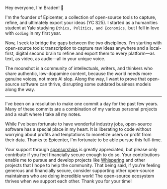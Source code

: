 Hey everyone, I'm Braden! 👋

I'm the founder of Epicenter, a collection of open-source tools  to capture, refine, and ultimately export your ideas (YC S25). I started as a humanities student at Yale studying `Ethics, Politics, and Economics,` but I fell in love with `coding` in my first year.

Now, I seek to bridge the gaps between the two disciplines. I'm starting with open-source tools: transcription to capture raw ideas anywhere and a local-first, digital second brain to refine and export them to every platform—as text, as video, as audio—all in your unique voice.

The moonshot is a community of intellectuals, writers, and thinkers who share authentic, low-dopamine content, because the world needs more genuine voices, not more AI slop. Along the way, I want to prove that open-source software can thrive, disrupting some outdated business models along the way.


---

I've been on a resolution to make one commit a day for the past few years. Many of these commits are a combination of my various personal projects and a vault where I take all my notes.

While I've been fortunate to have wonderful industry jobs, open-source software has a special place in my heart. It is liberating to code without worrying about profits and temptations to monetize users or profit from their data. Thanks to Epicenter, I'm fortunate to be able pursue this full-time.

Your support through [sponsorships](https://github.com/sponsors/braden-w) is greatly appreciated, but please only contribute if you feel financially secure enough to do so. Your contributions enable me to pursue and develop projects like [Whispering](https://github.com/braden-w/whispering) and other projects that I hope to help the community. That being said, if you're feeling generous and financially secure, consider supporting other open-source maintainers who are doing incredible work! The open-source ecosystem thrives when we support each other. Thank you for your time!

